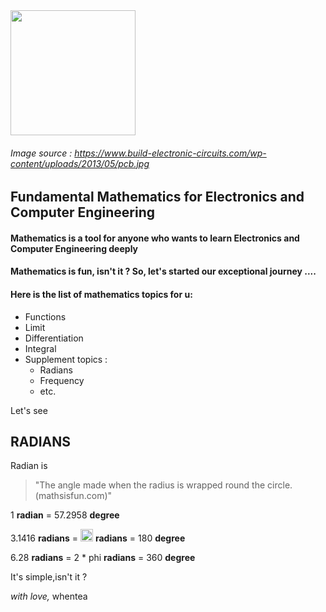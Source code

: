 
<img src="https://www.build-electronic-circuits.com/wp-content/uploads/2013/05/pcb.jpg" align ="center" width="200">

###### Image source : https://www.build-electronic-circuits.com/wp-content/uploads/2013/05/pcb.jpg

## Fundamental Mathematics for Electronics and Computer Engineering

#### Mathematics is a tool for anyone who wants to learn Electronics and Computer Engineering deeply

#### Mathematics is fun, isn't it ? So, let's started our exceptional journey ....

#### Here is the list of mathematics topics for u:

* Functions
* Limit
* Differentiation
* Integral
* Supplement topics :
	* Radians
	* Frequency
	* etc.


Let's see
## RADIANS

Radian is
> "The angle made when the radius is wrapped round the circle. (mathsisfun.com)"

1 **radian** = 57.2958 **degree**

3.1416 **radians** = <img src="https://www.codecogs.com/eqnedit.php?latex=E=mc%5E2" width="20"> **radians** = 180 **degree**

6.28 **radians** = 2 * phi **radians** = 360 **degree**

It's simple,isn't it ?




_with love,_ whentea
